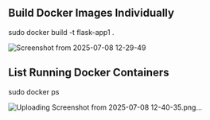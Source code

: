Build Docker Images Individually
----------------------------------

sudo docker build -t flask-app1 .


![Screenshot from 2025-07-08 12-29-49](https://github.com/user-attachments/assets/acbe4ea1-1cf8-4d38-9b76-93e07de1e770)



List Running Docker Containers
-------------------------------------------


sudo docker ps

![Uploading Screenshot from 2025-07-08 12-40-35.png…]()
